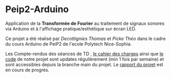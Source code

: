 # Peip2-Arduino

Application de la **Transformée de Fourier** au traitement de signaux sonores via Arduino et à l'affichage pratique/esthétique sur écran LED.

Ce projet a été réalisé par *Decottignies Thomas* et *Picke Théo* dans le cadre du cours Arduino de PeiP2 de l'ecole Polytech Nice-Sophia.

Les Compte-rendus des séances de TD , [le cahier des charges](/CDC.md) ainsi que [le code](/Rendu%20Final) de notre projet sont updates régulièrement (min 1 fois par semaine) et sont accessibles depuis la branche main du projet. Le [rapport du projet](/Rapport%20Projet) est en cours de progrès. 

